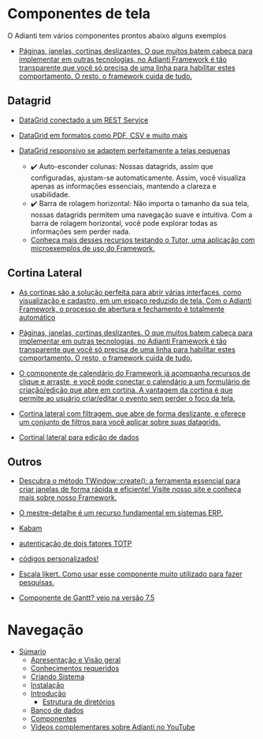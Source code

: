 # Componentes de tela
O Adianti tem vários componentes prontos abaixo alguns exemplos


* [Páginas, janelas, cortinas deslizantes. O que muitos batem cabeça para implementar em outras tecnologias, no Adianti Framework é tão transparente que você só precisa de uma linha para habilitar estes comportamento. O resto, o framework cuida de tudo.](https://www.instagram.com/reel/C8p5gzdJuh6/)

## Datagrid

* [DataGrid conectado a um REST Service](https://www.instagram.com/reel/C5ox4bdNWUP/)

* [DataGrid em formatos como PDF, CSV e muito mais](https://www.instagram.com/reel/CuVOewgNnXW/)

* [DataGrid responsivo se adaptem perfeitamente a telas pequenas](https://www.instagram.com/reel/CukrQpUoFZ4/)
    * ✔️ Auto-esconder colunas: Nossas datagrids, assim que configuradas, ajustam-se automaticamente. Assim, você visualiza apenas as informações essenciais, mantendo a clareza e usabilidade.
    * ✔️ Barra de rolagem horizontal: Não importa o tamanho da sua tela, nossas datagrids permitem uma navegação suave e intuitiva. Com a barra de rolagem horizontal, você pode explorar todas as informações sem perder nada.
    * [Conheça mais desses recursos testando o Tutor, uma aplicação com microexemplos de uso do Framework.](https://framework.adianti.me//tutor/index.php?class=HomeView&method=onLoad&menu=Presentation&submenu=Datagrids)


## Cortina Lateral

* [As cortinas são a solução perfeita para abrir várias interfaces, como visualização e cadastro, em um espaço reduzido de tela. Com o Adianti Framework, o processo de abertura e fechamento é totalmente automático](https://www.instagram.com/reel/CtPtBntNPrP/)

* [Páginas, janelas, cortinas deslizantes. O que muitos batem cabeça para implementar em outras tecnologias, no Adianti Framework é tão transparente que você só precisa de uma linha para habilitar estes comportamento. O resto, o framework cuida de tudo.](https://www.instagram.com/reel/C8p5gzdJuh6/)

* [O componente de calendário do Framework já acompanha recursos de clique e arraste, e você pode conectar o calendário a um formulário de criação/edição que abre em cortina. A vantagem da cortina é que permite ao usuário criar/editar o evento sem perder o foco da tela.](https://www.instagram.com/reel/Cq_nX18od1m/)

* [Cortina lateral com filtragem. que abre de forma deslizante, e oferece um conjunto de filtros para você aplicar sobre suas datagrids.](https://www.instagram.com/reel/CqG3A3MvUCM/)

* [Cortinal lateral para edição de dados](https://www.instagram.com/p/CosvL_RNkEi/)


## Outros 

* [Descubra o método TWindow::create(): a ferramenta essencial para criar janelas de forma rápida e eficiente! 
Visite nosso site e conheça mais sobre nosso Framework.](https://www.instagram.com/reel/C8p5gzdJuh6/)

* [O mestre-detalhe é um recurso fundamental em sistemas ERP.](https://www.instagram.com/reel/Crjjn5tPF0S/)

* [Kabam](https://www.instagram.com/reel/Csrp5sFN46t/)

* [autenticação de dois fatores TOTP](https://www.instagram.com/reel/C5UO8aeBQKx/)

* [códigos personalizados!](https://www.instagram.com/reel/C6M4biira5X/)

* [Escala likert. Como usar esse componente muito utilizado para fazer pesquisas.](https://www.instagram.com/reel/C58Mupds42Y/)

* [Componente de Gantt? veio na versão 7.5](https://www.instagram.com/reel/CnVMKfKrLLt/)


# Navegação
* [Súmario](../README.md)
    * [Apresentação e Visão geral](apresentacao.md)
    * [Conhecimentos requeridos](conhecimento_requerido.md)
    * [Criando Sistema](criando_sistema.md)
    * [Instalação](instalacao.md)
    * [Introdução](introducao.md)
        * [Estrutura de diretórios](estrutra_dir.md)
    * [Banco de dados](banco_model.md)
    * [Componentes](componentes.md)
    * [Vídeos complementares sobre Adianti no YouTube](videos_youtube.md)